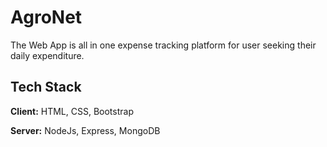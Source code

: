 # AgroNet

The Web App is all in one expense tracking platform for user seeking their daily expenditure.

## Tech Stack

**Client:** HTML, CSS, Bootstrap

**Server:** NodeJs, Express, MongoDB
